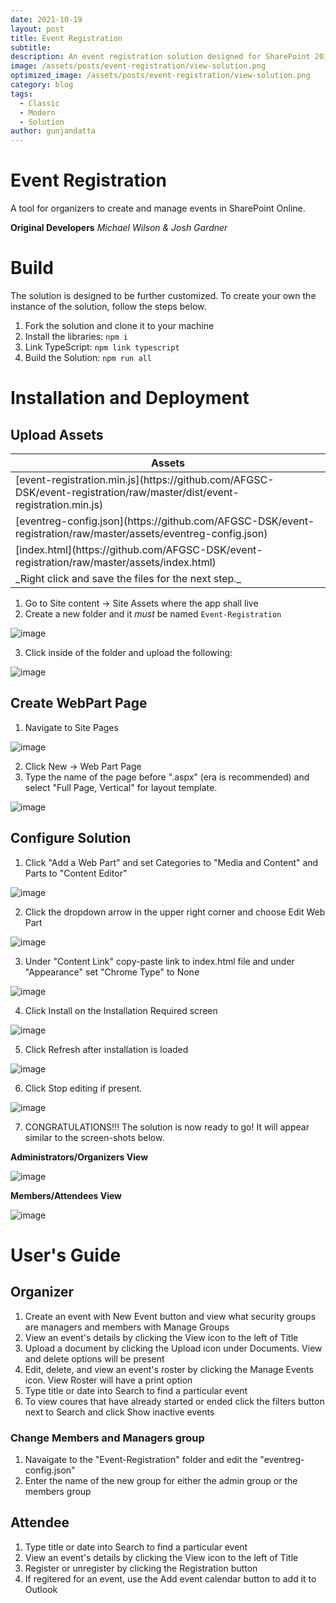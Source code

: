 ```yaml
---
date: 2021-10-19
layout: post
title: Event Registration
subtitle: 
description: An event registration solution designed for SharePoint 2013/Online environments.
image: /assets/posts/event-registration/view-solution.png
optimized_image: /assets/posts/event-registration/view-solution.png
category: blog
tags:
  - Classic
  - Modern
  - Solution
author: gunjandatta
---
```


# Event Registration

A tool for organizers to create and manage events in SharePoint Online.

**Original Developers**
_Michael Wilson & Josh Gardner_

# Build

The solution is designed to be further customized. To create your own the instance of the solution, follow the steps below.

1. Fork the solution and clone it to your machine
2. Install the libraries: `npm i`
3. Link TypeScript: `npm link typescript`
4. Build the Solution: `npm run all`

# Installation and Deployment

## Upload Assets

<table>
  <thead>
    <tr>
      <th>Assets</th>
    </tr>
  </thead>
  <tbody>
    <tr>
      <td>[event-registration.min.js](https://github.com/AFGSC-DSK/event-registration/raw/master/dist/event-registration.min.js)</td>
    </tr>
    <tr>
      <td>[eventreg-config.json](https://github.com/AFGSC-DSK/event-registration/raw/master/assets/eventreg-config.json)</td>
    </tr>
    <tr>
      <td>[index.html](https://github.com/AFGSC-DSK/event-registration/raw/master/assets/index.html)</td>
    </tr>
    <tr>
      <td>_Right click and save the files for the next step._</td>
    </tr>
  </tbody>
</table>

1. Go to Site content -> Site Assets where the app shall live
2. Create a new folder and it _must_ be named `Event-Registration`

![image](/assets/posts/event-registration/create-folder.png)

3. Click inside of the folder and upload the following:

![image](/assets/posts/event-registration/upload-assets.png)

## Create WebPart Page

1. Navigate to Site Pages

![image](/assets/posts/event-registration/site-pages.png)

2. Click New -> Web Part Page
3. Type the name of the page before ".aspx" (era is recommended) and select "Full Page, Vertical" for layout template.

![image](/assets/posts/event-registration/create-wp.png)

## Configure Solution

1. Click "Add a Web Part" and set Categories to "Media and Content" and Parts to "Content Editor"

![image](/assets/posts/event-registration/add-wp.png)

2. Click the dropdown arrow in the upper right corner and choose Edit Web Part

![image](/assets/posts/event-registration/edit-properties.png)

3. Under "Content Link" copy-paste link to index.html file and under "Appearance" set "Chrome Type" to None

![image](/assets/posts/event-registration/set-link.png)

4. Click Install on the Installation Required screen

![image](/assets/posts/event-registration/install-solution.png)

5. Click Refresh after installation is loaded

![image](/assets/posts/event-registration/refresh-page.png)

6. Click Stop editing if present. 

![image](/assets/posts/event-registration/stop-editing.png)

7. CONGRATULATIONS!!! The solution is now ready to go! It will appear similar to the screen-shots below.

**Administrators/Organizers View**

![image](/assets/posts/event-registration/view-solution.png)

**Members/Attendees View**

![image](/assets/posts/event-registration/members-view.png)


# User's Guide

## Organizer

1. Create an event with New Event button and view what security groups are managers and members with Manage Groups
2. View an event's details by clicking the View icon to the left of Title
3. Upload a document by clicking the Upload icon under Documents. View and delete options will be present
4. Edit, delete, and view an event's roster by clicking the Manage Events icon. View Roster will have a print option
5. Type title or date into Search to find a particular event
6. To view coures that have already started or ended click the filters button next to Search and click Show inactive events

### Change Members and Managers group

1. Navaigate to the "Event-Registration" folder and edit the "eventreg-config.json"
2. Enter the name of the new group for either the admin group or the members group

## Attendee

1. Type title or date into Search to find a particular event
2. View an event's details by clicking the View icon to the left of Title
3. Register or unregister by clicking the Registration button
4. If regitered for an event, use the Add event calendar button to add it to Outlook 
